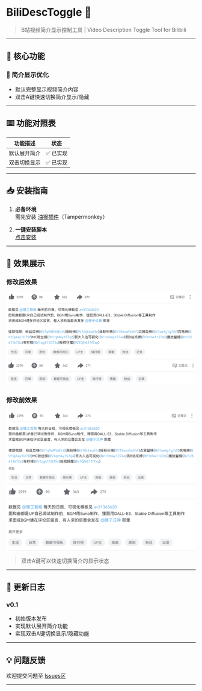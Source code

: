 # BiliDescToggle 📝

> B站视频简介显示控制工具 | Video Description Toggle Tool for Bilibili

---

## 🚀 核心功能

### 📝 简介显示优化
- 默认完整显示视频简介内容
- 双击A键快速切换简介显示/隐藏

---

## ⌨️ 功能对照表
| 功能描述 | 状态 |
|---------|------|
| 默认展开简介 | ✅ 已实现 |
| 双击切换显示 | ✅ 已实现 |

---

## 📥 安装指南

1. **必备环境**  
   需先安装 [油猴插件][tm]（Tampermonkey）

2. **一键安装脚本**  
   [点击安装][install]

---

## 📸 效果展示

### 修改后效果

![修改后-展开](./img/修改后展开.png)
![修改后-隐藏](./img/修改后关闭.png)


### 修改前效果

![修改前-展开](./img/修改前展开.png)
![修改前-隐藏](./img/修改前关闭.png)

> 双击A键可以快速切换简介的显示状态

---

## 🔄 更新日志


### v0.1
- 初始版本发布
- 实现默认展开简介功能
- 实现双击A键切换显示/隐藏功能

---

## 💡 问题反馈
欢迎提交问题至 [Issues区][issues]

---

<!-- 隐式链接定义 -->
[tm]: https://www.tampermonkey.net/
[install]: https://github.com/uncharity/BiliDesc-Toggle/raw/main/main.user.js
[issues]: https://github.com/uncharity/BiliDesc-Toggle/issues
